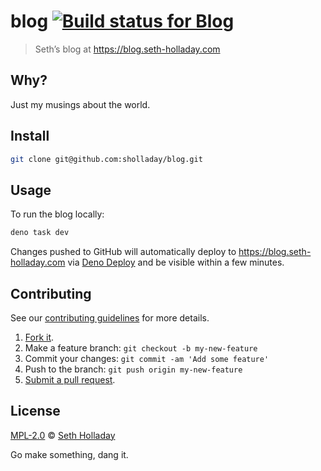 # blog [![Build status for Blog](https://travis-ci.com/sholladay/blog.svg "Build Status")](https://travis-ci.com/sholladay/blog "Builds")

> Seth’s blog at https://blog.seth-holladay.com

## Why?

Just my musings about the world.

## Install

```sh
git clone git@github.com:sholladay/blog.git
```

## Usage

To run the blog locally:

```sh
deno task dev
```

Changes pushed to GitHub will automatically deploy to https://blog.seth-holladay.com via [Deno Deploy](https://deno.com/deploy) and be visible within a few minutes.

## Contributing

See our [contributing guidelines](https://github.com/sholladay/blog/blob/master/CONTRIBUTING.md "Guidelines for participating in this project") for more details.

1. [Fork it](https://github.com/sholladay/blog/fork).
2. Make a feature branch: `git checkout -b my-new-feature`
3. Commit your changes: `git commit -am 'Add some feature'`
4. Push to the branch: `git push origin my-new-feature`
5. [Submit a pull request](https://github.com/sholladay/blog/compare "Submit code to this project for review").

## License

[MPL-2.0](https://github.com/sholladay/blog/blob/master/LICENSE "License for blog") © [Seth Holladay](https://seth-holladay.com "Author of blog")

Go make something, dang it.
